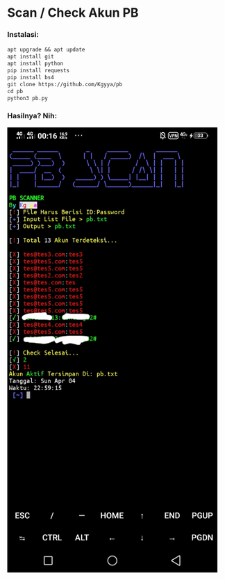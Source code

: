 # Scan / Check Akun PB
### Instalasi:
```
apt upgrade && apt update
apt install git
apt install python
pip install requests
pip install bs4
git clone https://github.com/Kgyya/pb
cd pb
python3 pb.py
```
### Hasilnya? Nih:
![img](https://github.com/Kgyya/pb/blob/main/20210404_001812.jpg)

